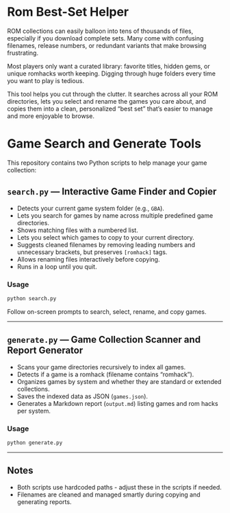 # Rom Best-Set Helper

ROM collections can easily balloon into tens of thousands of files, especially if you download complete sets. Many come with confusing filenames, release numbers, or redundant variants that make browsing frustrating.

Most players only want a curated library: favorite titles, hidden gems, or unique romhacks worth keeping. Digging through huge folders every time you want to play is tedious.

This tool helps you cut through the clutter. It searches across all your ROM directories, lets you select and rename the games you care about, and copies them into a clean, personalized “best set” that’s easier to manage and more enjoyable to browse.

# Game Search and Generate Tools

This repository contains two Python scripts to help manage your game collection:

## `search.py` — Interactive Game Finder and Copier

* Detects your current game system folder (e.g., `GBA`).
* Lets you search for games by name across multiple predefined game directories.
* Shows matching files with a numbered list.
* Lets you select which games to copy to your current directory.
* Suggests cleaned filenames by removing leading numbers and unnecessary brackets, but preserves `[romhack]` tags.
* Allows renaming files interactively before copying.
* Runs in a loop until you quit.

### Usage

```bash
python search.py
```

Follow on-screen prompts to search, select, rename, and copy games.

---

## `generate.py` — Game Collection Scanner and Report Generator

* Scans your game directories recursively to index all games.
* Detects if a game is a romhack (filename contains “romhack”).
* Organizes games by system and whether they are standard or extended collections.
* Saves the indexed data as JSON (`games.json`).
* Generates a Markdown report (`output.md`) listing games and rom hacks per system.

### Usage

```bash
python generate.py
```

---

## Notes

* Both scripts use hardcoded paths - adjust these in the scripts if needed.
* Filenames are cleaned and managed smartly during copying and generating reports.
